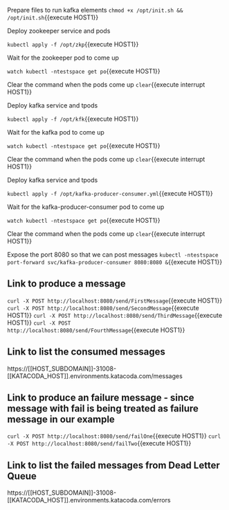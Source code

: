 Prepare files to run kafka elements
`chmod +x /opt/init.sh && /opt/init.sh`{{execute HOST1}}

Deploy zookeeper service and pods

`kubectl apply -f /opt/zkp`{{execute HOST1}}

Wait for the zookeeper pod to come up

`watch kubectl -ntestspace get po`{{execute HOST1}}

Clear the command when the pods come up
`clear`{{execute interrupt HOST1}}

Deploy kafka service and tpods

`kubectl apply -f /opt/kfk`{{execute HOST1}}

Wait for  the kafka pod to come up

`watch kubectl -ntestspace get po`{{execute HOST1}}

Clear the command when the pods come up
`clear`{{execute interrupt HOST1}}

Deploy kafka service and tpods

`kubectl apply -f /opt/kafka-producer-consumer.yml`{{execute HOST1}}

Wait for the kafka-producer-consumer pod to come up

`watch kubectl -ntestspace get po`{{execute HOST1}}

Clear the command when the pods come up
`clear`{{execute interrupt HOST1}}

Expose the port 8080 so that we can post messages
`kubectl -ntestspace port-forward svc/kafka-producer-consumer 8080:8080 &`{{execute HOST1}}


## Link to produce a message
`curl -X POST http://localhost:8080/send/FirstMessage`{{execute HOST1}}
`curl -X POST http://localhost:8080/send/SecondMessage`{{execute HOST1}}
`curl -X POST http://localhost:8080/send/ThirdMessage`{{execute HOST1}}
`curl -X POST http://localhost:8080/send/FourthMessage`{{execute HOST1}}

## Link to list the consumed messages
https://[[HOST_SUBDOMAIN]]-31008-[[KATACODA_HOST]].environments.katacoda.com/messages

## Link to produce an failure message - since message with fail is being treated as failure message in our example
`curl -X POST http://localhost:8080/send/failOne`{{execute HOST1}}
`curl -X POST http://localhost:8080/send/failTwo`{{execute HOST1}}

## Link to list the failed messages from Dead Letter Queue
https://[[HOST_SUBDOMAIN]]-31008-[[KATACODA_HOST]].environments.katacoda.com/errors

